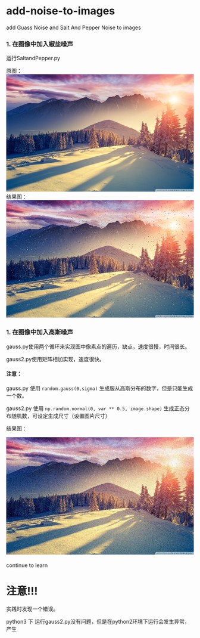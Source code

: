 # add-noise-to-images
add Guass Noise and Salt And Pepper Noise to images

### 1. 在图像中加入椒盐噪声

运行SaltandPepper.py<br>

原图：<br>
![](https://github.com/cassie1728/add-noise-to-images/raw/master/org_image/fengjing.jpg)
<br>
结果图：<br>
![](https://github.com/cassie1728/add-noise-to-images/raw/master/SaltandPepper/salt_pepper.jpg)
<br>

### 1. 在图像中加入高斯噪声

gauss.py使用两个循环来实现图中像素点的遍历，缺点，速度很慢，时间很长。<br>

gauss2.py使用矩阵相加实现，速度很快。<br>

#### 注意：<br>

gauss.py 使用 `random.gauss(0,sigma)` 生成服从高斯分布的数字，但是只能生成一个数。<br>

gauss2.py 使用 `np.random.normal(0, var ** 0.5, image.shape)` 生成正态分布随机数，可设定生成尺寸（设置图片尺寸）<br>

结果图：<br>

![](https://github.com/cassie1728/add-noise-to-images/raw/master/gauss/gauss2.jpg)
<br>
<br>
continue to learn

# 注意!!!

实践时发现一个错误。

python3 下 运行gauss2.py没有问题，但是在python2环境下运行会发生异常，产生

